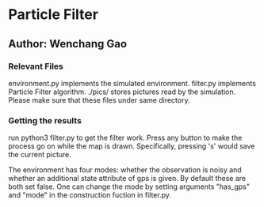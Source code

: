 # Particle Filter

## Author: Wenchang Gao

### Relevant Files

environment.py implements the simulated environment.
filter.py implements Particle Filter algorithm.
./pics/ stores pictures read by the simulation.
Please make sure that these files under same directory.

### Getting the results

run python3 filter.py to get the filter work. Press any button to make the process go on while the map is drawn. Specifically, pressing 's' would save the current picture.

The environment has four modes: whether the observation is noisy and whether an additional state attribute of gps is given. By default these are both set false. One can change the mode by setting arguments "has_gps" and "mode" in the construction fuction in filter.py.


